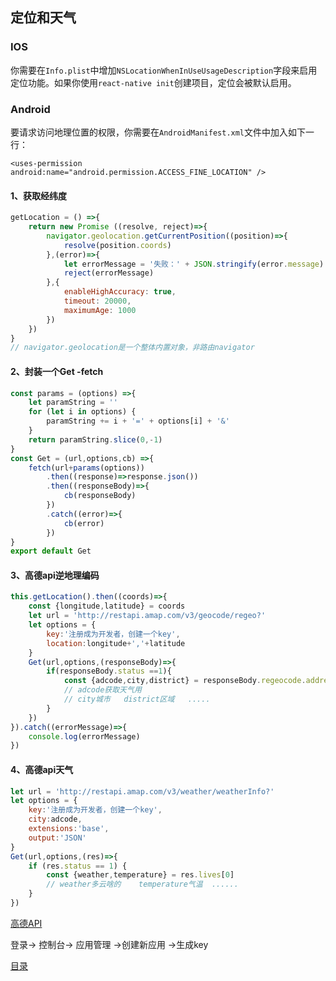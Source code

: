 ## 定位和天气

### IOS
你需要在`Info.plist`中增加`NSLocationWhenInUseUsageDescription`字段来启用定位功能。如果你使用`react-native init`创建项目，定位会被默认启用。
### Android
要请求访问地理位置的权限，你需要在`AndroidManifest.xml`文件中加入如下一行：
~~~
<uses-permission android:name="android.permission.ACCESS_FINE_LOCATION" />
~~~
#### 1、获取经纬度

```Javascript
getLocation = () =>{
    return new Promise ((resolve, reject)=>{
        navigator.geolocation.getCurrentPosition((position)=>{
            resolve(position.coords)
        },(error)=>{
            let errorMessage = '失败：' + JSON.stringify(error.message)
            reject(errorMessage)
        },{
            enableHighAccuracy: true,
            timeout: 20000,
            maximumAge: 1000
        })
    })
}
// navigator.geolocation是一个整体内置对象，非路由navigator
```

#### 2、封装一个Get -fetch

```Javascript
const params = (options) =>{
    let paramString = ''
    for (let i in options) {
        paramString += i + '=' + options[i] + '&'
    }
    return paramString.slice(0,-1)
}
const Get = (url,options,cb) =>{
    fetch(url+params(options))
        .then((response)=>response.json())
        .then((responseBody)=>{
            cb(responseBody)
        })
        .catch((error)=>{
            cb(error)
        })
}
export default Get
```

#### 3、高德api逆地理编码

```Javascript
this.getLocation().then((coords)=>{
    const {longitude,latitude} = coords
    let url = 'http://restapi.amap.com/v3/geocode/regeo?'
    let options = {
        key:'注册成为开发者，创建一个key',
        location:longitude+','+latitude
    }
    Get(url,options,(responseBody)=>{
        if(responseBody.status ==1){
            const {adcode,city,district} = responseBody.regeocode.addressComponent
            // adcode获取天气用
            // city城市   district区域   .....
        }
    })
}).catch((errorMessage)=>{
    console.log(errorMessage)
})
```

#### 4、高德api天气

```Javascript
let url = 'http://restapi.amap.com/v3/weather/weatherInfo?'
let options = {
    key:'注册成为开发者，创建一个key',
    city:adcode,
    extensions:'base',
    output:'JSON'
}
Get(url,options,(res)=>{
    if (res.status == 1) {
        const {weather,temperature} = res.lives[0]
        // weather多云啥的    temperature气温  ......
    }
})
```

[高德API](http://lbs.amap.com/)

登录-> 控制台-> 应用管理 ->创建新应用 ->生成key

[目录](https://github.com/jines-z/note)
